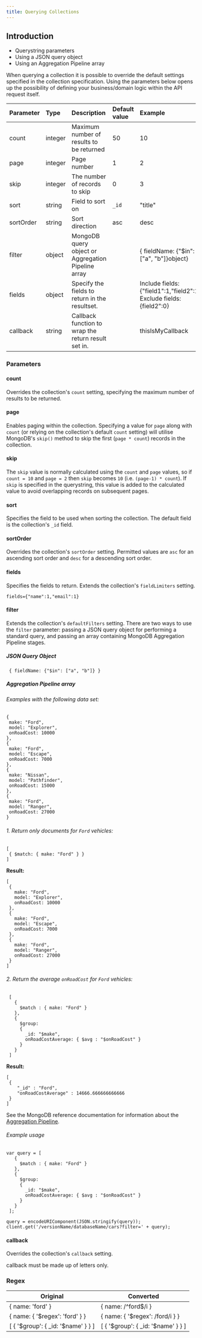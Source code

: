 ```yaml
---
title: Querying Collections
---
```


## Introduction

* Querystring parameters
* Using a JSON query object
* Using an Aggregation Pipeline array

When querying a collection it is possible to override the default settings specified in the collection specification. Using the parameters below opens up the possibility of defining your business/domain logic within the API request itself.

Parameter       | Type        |  Description                                  | Default value        |  Example
:----------------|:------------|:----------------------------------------------|:---------------------|:--------------
count            | integer     | Maximum number of results to be returned   | 50                   | 10
page             | integer     | Page number                                   | 1                    | 2
skip             | integer     | The number of records to skip              | 0   | 3
sort             | string      | Field to sort on                          | `_id`                  | "title"
sortOrder       | string      | Sort direction                                | asc                  | desc
filter           | object        | MongoDB query object or Aggregation Pipeline array                            |                      | { fieldName: {"$in": ["a", "b"]}object}
fields           | object        | Specify the fields to return in the resultset.  |          | Include fields: {"field1":1,"field2":1} Exclude fields: {field2":0}
callback         | string      | Callback function to wrap the return result set in.  |               | thisIsMyCallback

### Parameters

#### count

Overrides the collection's `count` setting, specifying the maximum number of results to be returned.

#### page

Enables paging within the collection. Specifying a value for `page` along with `count` (or relying on the collection's default `count` setting) will utilise MongoDB's `skip()` method to skip the first (`page * count`) records in the collection.

#### skip

The `skip` value is normally calculated using the `count` and `page` values, so if `count = 10` and `page = 2` then `skip` becomes `10` (i.e. `(page-1) * count`). If `skip` is specified in the querystring, this value is added to the calculated value to avoid overlapping records on subsequent pages.

#### sort

Specifies the field to be used when sorting the collection. The default field is the collection's `_id` field.

#### sortOrder

Overrides the collection's `sortOrder` setting. Permitted values are `asc` for an ascending sort order and `desc` for a descending sort order.

#### fields

Specifies the fields to return. Extends the collection's `fieldLimiters` setting.

```
fields={"name":1,"email":1}
```

#### filter

Extends the collection's `defaultFilters` setting. There are two ways to use the `filter` parameter: passing a JSON query object for performing a standard query, and passing an array containing MongoDB Aggregation Pipeline stages.

##### JSON Query Object

```
 { fieldName: {"$in": ["a", "b"]} }
```

##### Aggregation Pipeline array

###### Examples with the following data set:

```
{
 make: "Ford",
 model: "Explorer",
 onRoadCost: 10000
},
{
 make: "Ford",
 model: "Escape",
 onRoadCost: 7000
},
{
 make: "Nissan",
 model: "Pathfinder",
 onRoadCost: 15000
},
{
 make: "Ford",
 model: "Ranger",
 onRoadCost: 27000
}
```

###### 1. Return only documents for `Ford` vehicles:

```
[
 { $match: { make: "Ford" } }
]
```

**Result:**

```
[
 {
   make: "Ford",
   model: "Explorer",
   onRoadCost: 10000
 },
 {
   make: "Ford",
   model: "Escape",
   onRoadCost: 7000
 },
 {
   make: "Ford",
   model: "Ranger",
   onRoadCost: 27000
 }
]
```

###### 2. Return the average `onRoadCost` for `Ford` vehicles:

```
 [
   {
     $match : { make: "Ford" }
   },
   {
     $group:
     {
       _id: "$make",
       onRoadCostAverage: { $avg : "$onRoadCost" }
     }
   }
 ]
```
**Result:**

```
[
 {
	"_id" : "Ford",
	"onRoadCostAverage" : 14666.666666666666
 }
]
```

See the MongoDB reference documentation for information about the [Aggregation Pipeline](http://docs.mongodb.org/manual/reference/operator/aggregation/#aggregation-pipeline-operator-reference).

###### Example usage

```
var query = [
   {
     $match : { make: "Ford" }
   },
   {
     $group:
     {
       _id: "$make",
       onRoadCostAverage: { $avg : "$onRoadCost" }
     }
   }
 ];

query = encodeURIComponent(JSON.stringify(query));
client.get('/versionName/databaseName/cars?filter=' + query);
```

#### callback

Overrides the collection's `callback` setting.

callback must be made up of letters only.


### Regex

Original | Converted
---------|----------
{ name: 'ford' } | { name: /^ford$/i }
{ name: { '$regex': 'ford' } } | { name: { '$regex': /ford/i } }
[ { '$group': { _id: '$name' } } ] | [ { '$group': { _id: '$name' } } ]
